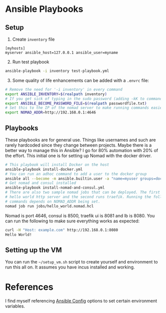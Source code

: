 # Ansible Playbooks


## Setup

1. Create `inventory` file

```
[myhosts]
myserver ansible_host=127.0.0.1 ansible_user=myname
```

2. Run test playbook

```bash
ansible-playbook -i inventory test-playbook.yml
```

3. Some quality of life enhancements can be added with a `.envrc` file:

```bash
# Remove the need for '-i inventory' in every command
export ANSIBLE_INVENTORY=$(realpath inventory)
# If you get sick of typing in the sudo password (adding -kK to commands)
export ANSIBLE_BECOME_PASSWORD_FILE=$(realpath passwordfile.txt)
# Set this to the IP of the nomad server to make running commands easier
export NOMAD_ADDR=http://192.168.0.1:4646
```

## Playbooks

These playbooks are for general use.
Things like usernames and such are rarely hardcoded since they change between projects.
Maybe there is a better way to manage this in Ansible?
I go for 80% automation with 20% of the effort.
This initial one is for setting up Nomad with the docker driver.

```bash
# This playbook will install Docker on the host
ansible-playbook install-docker.yml
# You can run an adhoc command to add a user to the docker group
ansible all --become -m ansible.builtin.user -a "name=myuser groups=docker append=yes"
# Get nomad and consul installed
ansible-playbook install-nomad-and-consul.yml
# There are also two sample nomad jobs that can be deployed. The first one is a
# hello world http server and the second runs traefik. Running the following
# commands depends on NOMAD_ADDR being set.
nomad job run jobs/hello_world.nomad.hcl
```

Nomad is port 4646, consul is 8500, traefik ui is 8081 and lb is 8080.
You can run the following to make sure everything works as expected:

```bash
curl -H "Host: example.com" http://192.168.0.1:8080
Hello World!
```

## Setting up the VM

You can run the `~/setup_vm.sh` script to create yourself and environment to run this all on.
It assumes you have incus installed and working.

# References

I find myself referencing [Ansible Config][1] options to set certain environment variables.

[1]: https://docs.ansible.com/ansible/latest/reference_appendices/config.html

